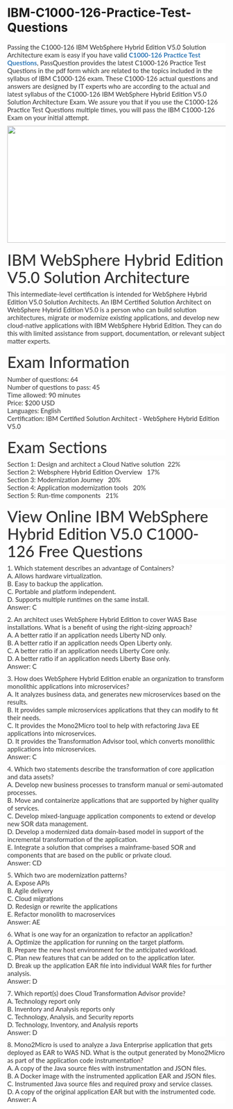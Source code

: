 # IBM-C1000-126-Practice-Test-Questions
<p>
	<span style="font-size:12px;font-weight:normal;">
	<p style="box-sizing:border-box;margin-top:0px;margin-bottom:10px;color:#333333;font-family:Lato;font-size:15px;white-space:normal;background-color:#FFFFFF;">
		Passing the C1000-126 IBM WebSphere Hybrid Edition V5.0 Solution Architecture exam is easy if you have valid&nbsp;<span style="box-sizing:border-box;font-weight:700;"><a href="https://www.passquestion.com/c1000-126.html" style="box-sizing:border-box;background-color:transparent;color:#337AB7;text-decoration-line:none;">C1000-126 Practice Test Questions</a></span>, PassQuestion provides the latest C1000-126 Practice Test Questions in the pdf form which are related to the topics included in the syllabus of IBM C1000-126 exam. These C1000-126 actual questions and answers are designed by IT experts who are according to the actual and latest syllabus of the C1000-126 IBM WebSphere Hybrid Edition V5.0 Solution Architecture Exam. We assure you that if you use the C1000-126 Practice Test Questions multiple times, you will pass the IBM C1000-126 Exam on your initial attempt.
	</p>
	<p style="box-sizing:border-box;margin-top:0px;margin-bottom:10px;color:#333333;font-family:Lato;font-size:15px;white-space:normal;background-color:#FFFFFF;">
		<img alt="" src="https://www.passquestion.com/uploads/pqcom/images/20220806/c2789608f9fa18bfec3d917aca1c0c60.png" style="box-sizing:border-box;vertical-align:middle;max-width:100%;height:269px;width:600px;" />
	</p>
	<h1 style="box-sizing:border-box;margin:20px 0px 10px;font-size:36px;font-family:Lato;font-weight:500;line-height:1.1;color:#333333;white-space:normal;background-color:#FFFFFF;">
		IBM WebSphere Hybrid Edition V5.0 Solution Architecture
	</h1>
	<p style="box-sizing:border-box;margin-top:0px;margin-bottom:10px;color:#333333;font-family:Lato;font-size:15px;white-space:normal;background-color:#FFFFFF;">
		This intermediate-level certification is intended for WebSphere Hybrid Edition V5.0 Solution Architects. An IBM Certified Solution Architect on WebSphere Hybrid Edition V5.0 is a person who can build solution architectures, migrate or modernize existing applications, and develop new cloud-native applications with IBM WebSphere Hybrid Edition. They can do this with limited assistance from support, documentation, or relevant subject matter experts.
	</p>
	<h1 style="box-sizing:border-box;margin:20px 0px 10px;font-size:36px;font-family:Lato;font-weight:500;line-height:1.1;color:#333333;white-space:normal;background-color:#FFFFFF;">
		Exam Information
	</h1>
	<p style="box-sizing:border-box;margin-top:0px;margin-bottom:10px;color:#333333;font-family:Lato;font-size:15px;white-space:normal;background-color:#FFFFFF;">
		Number of questions: 64<br style="box-sizing:border-box;" />
Number of questions to pass: 45<br style="box-sizing:border-box;" />
Time allowed: 90 minutes<br style="box-sizing:border-box;" />
Price: $200 USD<br style="box-sizing:border-box;" />
Languages: English<br style="box-sizing:border-box;" />
Certification: IBM Certified Solution Architect - WebSphere Hybrid Edition V5.0
	</p>
	<h1 style="box-sizing:border-box;margin:20px 0px 10px;font-size:36px;font-family:Lato;font-weight:500;line-height:1.1;color:#333333;white-space:normal;background-color:#FFFFFF;">
		Exam Sections
	</h1>
	<p style="box-sizing:border-box;margin-top:0px;margin-bottom:10px;color:#333333;font-family:Lato;font-size:15px;white-space:normal;background-color:#FFFFFF;">
		Section 1: Design and architect a Cloud Native solution &nbsp;22%<br style="box-sizing:border-box;" />
Section 2: Websphere Hybrid Edition Overview &nbsp; 17%<br style="box-sizing:border-box;" />
Section 3: Modernization Journey &nbsp; 20%<br style="box-sizing:border-box;" />
Section 4: Application modernization tools &nbsp; 20%<br style="box-sizing:border-box;" />
Section 5: Run-time components &nbsp; 21%
	</p>
	<h1 style="box-sizing:border-box;margin:20px 0px 10px;font-size:36px;font-family:Lato;font-weight:500;line-height:1.1;color:#333333;white-space:normal;background-color:#FFFFFF;">
		View Online IBM WebSphere Hybrid Edition V5.0 C1000-126 Free Questions
	</h1>
	<p style="box-sizing:border-box;margin-top:0px;margin-bottom:10px;color:#333333;font-family:Lato;font-size:15px;white-space:normal;background-color:#FFFFFF;">
		1. Which statement describes an advantage of Containers?<br style="box-sizing:border-box;" />
A. Allows hardware virtualization.<br style="box-sizing:border-box;" />
B. Easy to backup the application.<br style="box-sizing:border-box;" />
C. Portable and platform independent.<br style="box-sizing:border-box;" />
D. Supports multiple runtimes on the same install.<br style="box-sizing:border-box;" />
Answer: C
	</p>
	<p style="box-sizing:border-box;margin-top:0px;margin-bottom:10px;color:#333333;font-family:Lato;font-size:15px;white-space:normal;background-color:#FFFFFF;">
		2. An architect uses WebSphere Hybrid Edition to cover WAS Base installations. What is a benefit of using the right-sizing approach?<br style="box-sizing:border-box;" />
A. A better ratio if an application needs Liberty ND only.<br style="box-sizing:border-box;" />
B. A better ratio if an application needs Open Liberty only.<br style="box-sizing:border-box;" />
C. A better ratio if an application needs Liberty Core only.<br style="box-sizing:border-box;" />
D. A better ratio if an application needs Liberty Base only.<br style="box-sizing:border-box;" />
Answer: C
	</p>
	<p style="box-sizing:border-box;margin-top:0px;margin-bottom:10px;color:#333333;font-family:Lato;font-size:15px;white-space:normal;background-color:#FFFFFF;">
		3. How does WebSphere Hybrid Edition enable an organization to transform monolithic applications into microservices?<br style="box-sizing:border-box;" />
A. It analyzes business data, and generates new microservices based on the results.<br style="box-sizing:border-box;" />
B. It provides sample microservices applications that they can modify to fit their needs.<br style="box-sizing:border-box;" />
C. It provides the Mono2Micro tool to help with refactoring Java EE applications into microservices.<br style="box-sizing:border-box;" />
D. It provides the Transformation Advisor tool, which converts monolithic applications into microservices.<br style="box-sizing:border-box;" />
Answer: C
	</p>
	<p style="box-sizing:border-box;margin-top:0px;margin-bottom:10px;color:#333333;font-family:Lato;font-size:15px;white-space:normal;background-color:#FFFFFF;">
		4. Which two statements describe the transformation of core application and data assets?<br style="box-sizing:border-box;" />
A. Develop new business processes to transform manual or semi-automated processes.<br style="box-sizing:border-box;" />
B. Move and containerize applications that are supported by higher quality of services.<br style="box-sizing:border-box;" />
C. Develop mixed-language application components to extend or develop new SOR data management.<br style="box-sizing:border-box;" />
D. Develop a modernized data domain-based model in support of the incremental transformation of the application.<br style="box-sizing:border-box;" />
E. Integrate a solution that comprises a mainframe-based SOR and components that are based on the public or private cloud.<br style="box-sizing:border-box;" />
Answer: CD
	</p>
	<p style="box-sizing:border-box;margin-top:0px;margin-bottom:10px;color:#333333;font-family:Lato;font-size:15px;white-space:normal;background-color:#FFFFFF;">
		5. Which two are modernization patterns?<br style="box-sizing:border-box;" />
A. Expose APIs<br style="box-sizing:border-box;" />
B. Agile delivery<br style="box-sizing:border-box;" />
C. Cloud migrations<br style="box-sizing:border-box;" />
D. Redesign or rewrite the applications<br style="box-sizing:border-box;" />
E. Refactor monolith to macroservices<br style="box-sizing:border-box;" />
Answer: AE
	</p>
	<p style="box-sizing:border-box;margin-top:0px;margin-bottom:10px;color:#333333;font-family:Lato;font-size:15px;white-space:normal;background-color:#FFFFFF;">
		6. What is one way for an organization to refactor an application?<br style="box-sizing:border-box;" />
A. Optimize the application for running on the target platform.<br style="box-sizing:border-box;" />
B. Prepare the new host environment for the anticipated workload.<br style="box-sizing:border-box;" />
C. Plan new features that can be added on to the application later.<br style="box-sizing:border-box;" />
D. Break up the application EAR file into individual WAR files for further analysis.<br style="box-sizing:border-box;" />
Answer: D
	</p>
	<p style="box-sizing:border-box;margin-top:0px;margin-bottom:10px;color:#333333;font-family:Lato;font-size:15px;white-space:normal;background-color:#FFFFFF;">
		7. Which report(s) does Cloud Transformation Advisor provide?<br style="box-sizing:border-box;" />
A. Technology report only<br style="box-sizing:border-box;" />
B. Inventory and Analysis reports only<br style="box-sizing:border-box;" />
C. Technology, Analysis, and Security reports<br style="box-sizing:border-box;" />
D. Technology, Inventory, and Analysis reports<br style="box-sizing:border-box;" />
Answer: D
	</p>
	<p style="box-sizing:border-box;margin-top:0px;margin-bottom:10px;color:#333333;font-family:Lato;font-size:15px;white-space:normal;background-color:#FFFFFF;">
		8. Mono2Micro is used to analyze a Java Enterprise application that gets deployed as EAR to WAS ND. What is the output generated by Mono2Micro as part of the application code instrumentation?<br style="box-sizing:border-box;" />
A. A copy of the Java source files with instrumentation and JSON files.<br style="box-sizing:border-box;" />
B. A Docker image with the instrumented application EAR and JSON files.<br style="box-sizing:border-box;" />
C. Instrumented Java source files and required proxy and service classes.<br style="box-sizing:border-box;" />
D. A copy of the original application EAR but with the instrumented code.<br style="box-sizing:border-box;" />
Answer: A
	</p>
</span>
</p>

